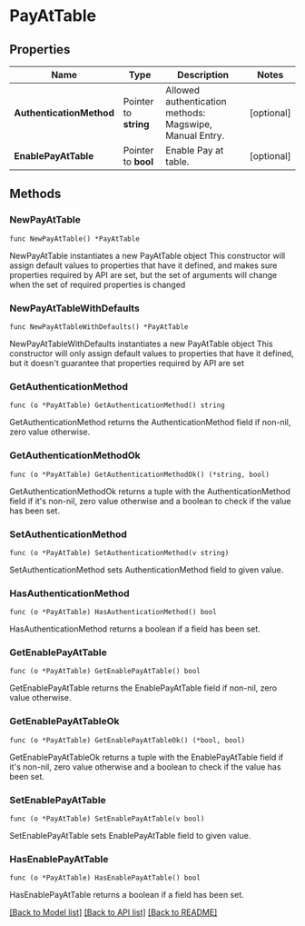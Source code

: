 # PayAtTable

## Properties

Name | Type | Description | Notes
------------ | ------------- | ------------- | -------------
**AuthenticationMethod** | Pointer to **string** | Allowed authentication methods: Magswipe, Manual Entry. | [optional] 
**EnablePayAtTable** | Pointer to **bool** | Enable Pay at table. | [optional] 

## Methods

### NewPayAtTable

`func NewPayAtTable() *PayAtTable`

NewPayAtTable instantiates a new PayAtTable object
This constructor will assign default values to properties that have it defined,
and makes sure properties required by API are set, but the set of arguments
will change when the set of required properties is changed

### NewPayAtTableWithDefaults

`func NewPayAtTableWithDefaults() *PayAtTable`

NewPayAtTableWithDefaults instantiates a new PayAtTable object
This constructor will only assign default values to properties that have it defined,
but it doesn't guarantee that properties required by API are set

### GetAuthenticationMethod

`func (o *PayAtTable) GetAuthenticationMethod() string`

GetAuthenticationMethod returns the AuthenticationMethod field if non-nil, zero value otherwise.

### GetAuthenticationMethodOk

`func (o *PayAtTable) GetAuthenticationMethodOk() (*string, bool)`

GetAuthenticationMethodOk returns a tuple with the AuthenticationMethod field if it's non-nil, zero value otherwise
and a boolean to check if the value has been set.

### SetAuthenticationMethod

`func (o *PayAtTable) SetAuthenticationMethod(v string)`

SetAuthenticationMethod sets AuthenticationMethod field to given value.

### HasAuthenticationMethod

`func (o *PayAtTable) HasAuthenticationMethod() bool`

HasAuthenticationMethod returns a boolean if a field has been set.

### GetEnablePayAtTable

`func (o *PayAtTable) GetEnablePayAtTable() bool`

GetEnablePayAtTable returns the EnablePayAtTable field if non-nil, zero value otherwise.

### GetEnablePayAtTableOk

`func (o *PayAtTable) GetEnablePayAtTableOk() (*bool, bool)`

GetEnablePayAtTableOk returns a tuple with the EnablePayAtTable field if it's non-nil, zero value otherwise
and a boolean to check if the value has been set.

### SetEnablePayAtTable

`func (o *PayAtTable) SetEnablePayAtTable(v bool)`

SetEnablePayAtTable sets EnablePayAtTable field to given value.

### HasEnablePayAtTable

`func (o *PayAtTable) HasEnablePayAtTable() bool`

HasEnablePayAtTable returns a boolean if a field has been set.


[[Back to Model list]](../README.md#documentation-for-models) [[Back to API list]](../README.md#documentation-for-api-endpoints) [[Back to README]](../README.md)


